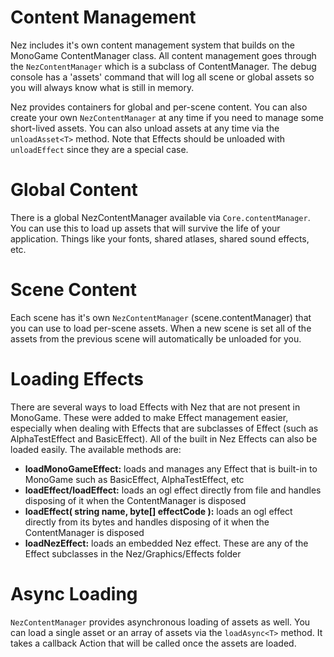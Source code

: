 Content Management
==========
Nez includes it's own content management system that builds on the MonoGame ContentManager class. All content management goes through the `NezContentManager` which is a subclass of ContentManager. The debug console has a 'assets' command that will log all scene or global assets so you will always know what is still in memory.

Nez provides containers for global and per-scene content. You can also create your own `NezContentManager` at any time if you need to manage some short-lived assets. You can also unload assets at any time via the `unloadAsset<T>` method. Note that Effects should be unloaded with `unloadEffect` since they are a special case.


Global Content
==========
There is a global NezContentManager available via `Core.contentManager`. You can use this to load up assets that will survive the life of your application. Things like your fonts, shared atlases, shared sound effects, etc.


Scene Content
==========
Each scene has it's own `NezContentManager` (scene.contentManager) that you can use to load per-scene assets. When a new scene is set all of the assets from the previous scene will automatically be unloaded for you.



Loading Effects
==========
There are several ways to load Effects with Nez that are not present in MonoGame. These were added to make Effect management easier, especially when dealing with Effects that are subclasses of Effect (such as AlphaTestEffect and BasicEffect). All of the built in Nez Effects can also be loaded easily. The available methods are:

- **loadMonoGameEffect<T>:** loads and manages any Effect that is built-in to MonoGame such as BasicEffect, AlphaTestEffect, etc
- **loadEffect/loadEffect<T>:** loads an ogl effect directly from file and handles disposing of it when the ContentManager is disposed
- **loadEffect<T>( string name, byte[] effectCode ):** loads an ogl effect directly from its bytes and handles disposing of it when the ContentManager is disposed
- **loadNezEffect:** loads an embedded Nez effect. These are any of the Effect subclasses in the Nez/Graphics/Effects folder


Async Loading
==========
`NezContentManager` provides asynchronous loading of assets as well. You can load a single asset or an array of assets via the `loadAsync<T>` method. It takes a callback Action that will be called once the assets are loaded.
	